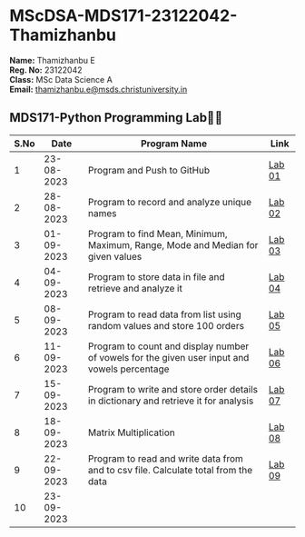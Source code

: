 # MScDSA-MDS171-23122042-Thamizhanbu

**Name:** Thamizhanbu E  
**Reg. No:** 23122042  
**Class:** MSc Data Science A  
**Email:** <thamizhanbu.e@msds.christuniversity.in>  

**MDS171-Python Programming Lab🧑‍💻**
---

|S.No|Date|Program Name|Link|
|----|-----|-----------|----|
|1|23-08-2023|Program and Push to GitHub|[Lab 01](https://github.com/danush02/MScDSA-MDS171-23122042-Thamizhanbu/tree/86f86fe693ac356f6c54d8187577e8980c1ca904/Lab%2001)
|2|28-08-2023|Program to record and analyze unique names|[Lab 02](https://github.com/danush02/MScDSA-MDS171-23122042-Thamizhanbu/blob/86f86fe693ac356f6c54d8187577e8980c1ca904/Lab%2002.ipynb)
|3|01-09-2023|Program to find Mean, Minimum, Maximum, Range, Mode and Median for given values|[Lab 03](https://github.com/danush02/MScDSA-MDS171-23122042-Thamizhanbu/blob/86f86fe693ac356f6c54d8187577e8980c1ca904/Lab%2003.ipynb)
|4|04-09-2023|Program to store data in file and retrieve and analyze it|[Lab 04](https://github.com/danush02/MScDSA-MDS171-23122042-Thamizhanbu/tree/129f9d0116f8fe89da07a79b2ad848d07c449127/Lab%2004)
|5|08-09-2023|Program to read data from list using random values and store 100 orders|[Lab 05](https://github.com/danush02/MScDSA-MDS171-23122042-Thamizhanbu/tree/eb97bf3407d8856643a386c138fc46c0c20da4d3/Lab%2005)
|6|11-09-2023|Program to count and display number of vowels for the given user input and vowels percentage|[Lab 06](https://github.com/danush02/MScDSA-MDS171-23122042-Thamizhanbu/blob/ee834963a776e25c27f83c1c303364de2372074e/Lab%2006.ipynb)
|7|15-09-2023|Program to write and store order details in dictionary and retrieve it for analysis|[Lab 07](https://github.com/danush02/MScDSA-MDS171-23122042-Thamizhanbu/blob/9941614e306bcc782d03382c6a59e6d08cbf70cb/Lab%2007.py)
|8|18-09-2023|Matrix Multiplication|[Lab 08](https://github.com/danush02/MScDSA-MDS171-23122042-Thamizhanbu/blob/9941614e306bcc782d03382c6a59e6d08cbf70cb/Lab%2008.ipynb)
|9|22-09-2023|Program to read and write data from and to csv file. Calculate total from the data|[Lab 09](https://github.com/danush02/MScDSA-MDS171-23122042-Thamizhanbu/tree/9941614e306bcc782d03382c6a59e6d08cbf70cb/Lab%2009)
|10|23-09-2023|
